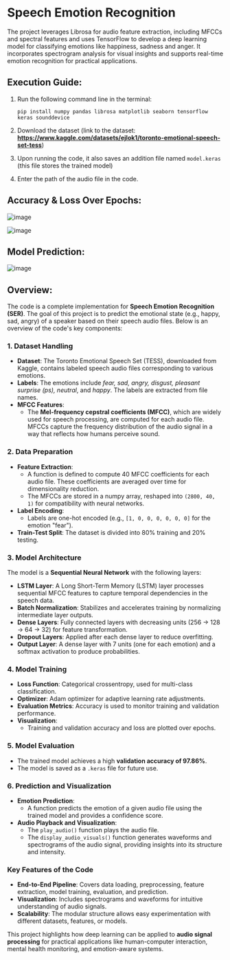 # Speech Emotion Recognition
The project leverages Librosa for audio feature extraction, including MFCCs and spectral features and uses TensorFlow to develop a deep learning model for classifying emotions like happiness, sadness and anger. It incorporates spectrogram analysis for visual insights and supports real-time emotion recognition for practical applications.

## Execution Guide:
1. Run the following command line in the terminal:
   ```
   pip install numpy pandas librosa matplotlib seaborn tensorflow keras sounddevice
   ```

2. Download the dataset (link to the dataset: **https://www.kaggle.com/datasets/ejlok1/toronto-emotional-speech-set-tess**)

3. Upon running the code, it also saves an addition file named `model.keras` (this file stores the trained model)

4. Enter the path of the audio file in the code.

## Accuracy & Loss Over Epochs:

![image](https://github.com/user-attachments/assets/e338a8ab-2a28-48ed-869a-ef683602cbc5)

![image](https://github.com/user-attachments/assets/95158724-54a8-4734-a009-72510c038877)

## Model Prediction:

   ![image](https://github.com/user-attachments/assets/1609e53a-ac10-46f6-8ddd-c413baddc4d1)

## Overview:
The code is a complete implementation for **Speech Emotion Recognition (SER)**. The goal of this project is to predict the emotional state (e.g., happy, sad, angry) of a speaker based on their speech audio files. Below is an overview of the code's key components:


### **1. Dataset Handling**
- **Dataset**: The Toronto Emotional Speech Set (TESS), downloaded from Kaggle, contains labeled speech audio files corresponding to various emotions.
- **Labels**: The emotions include *fear, sad, angry, disgust, pleasant surprise (ps), neutral*, and *happy*. The labels are extracted from file names.
- **MFCC Features**: 
  - The **Mel-frequency cepstral coefficients (MFCC)**, which are widely used for speech processing, are computed for each audio file. MFCCs capture the frequency distribution of the audio signal in a way that reflects how humans perceive sound.

### **2. Data Preparation**
- **Feature Extraction**: 
  - A function is defined to compute 40 MFCC coefficients for each audio file. These coefficients are averaged over time for dimensionality reduction.
  - The MFCCs are stored in a numpy array, reshaped into `(2800, 40, 1)` for compatibility with neural networks.
- **Label Encoding**: 
  - Labels are one-hot encoded (e.g., `[1, 0, 0, 0, 0, 0, 0]` for the emotion "fear").
- **Train-Test Split**: The dataset is divided into 80% training and 20% testing.

### **3. Model Architecture**
The model is a **Sequential Neural Network** with the following layers:
- **LSTM Layer**: A Long Short-Term Memory (LSTM) layer processes sequential MFCC features to capture temporal dependencies in the speech data.
- **Batch Normalization**: Stabilizes and accelerates training by normalizing intermediate layer outputs.
- **Dense Layers**: Fully connected layers with decreasing units (256 → 128 → 64 → 32) for feature transformation.
- **Dropout Layers**: Applied after each dense layer to reduce overfitting.
- **Output Layer**: A dense layer with 7 units (one for each emotion) and a softmax activation to produce probabilities.

### **4. Model Training**
- **Loss Function**: Categorical crossentropy, used for multi-class classification.
- **Optimizer**: Adam optimizer for adaptive learning rate adjustments.
- **Evaluation Metrics**: Accuracy is used to monitor training and validation performance.
- **Visualization**:
  - Training and validation accuracy and loss are plotted over epochs.

### **5. Model Evaluation**
- The trained model achieves a high **validation accuracy of 97.86%**.
- The model is saved as a `.keras` file for future use.

### **6. Prediction and Visualization**
- **Emotion Prediction**: 
  - A function predicts the emotion of a given audio file using the trained model and provides a confidence score.
- **Audio Playback and Visualization**:
  - The `play_audio()` function plays the audio file.
  - The `display_audio_visuals()` function generates waveforms and spectrograms of the audio signal, providing insights into its structure and intensity.

### **Key Features of the Code**
- **End-to-End Pipeline**: Covers data loading, preprocessing, feature extraction, model training, evaluation, and prediction.
- **Visualization**: Includes spectrograms and waveforms for intuitive understanding of audio signals.
- **Scalability**: The modular structure allows easy experimentation with different datasets, features, or models.

This project highlights how deep learning can be applied to **audio signal processing** for practical applications like human-computer interaction, mental health monitoring, and emotion-aware systems.
